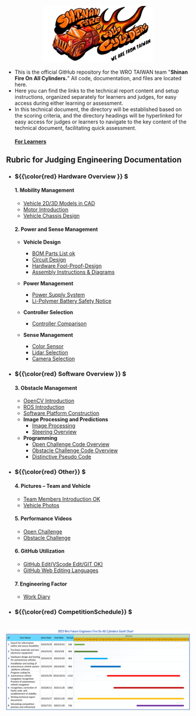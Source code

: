 <div align="center"><img src="./other/img/logo.png" width="300" alt=" logo"></div> 

- This is the official GitHub repository for the WRO TAIWAN team "__Shinan Fire On All Cylinders.__" All code, documentation, and files are located here.
- Here you can find the links to the technical report content and setup instructions, organized separately for learners and judges, for easy access during either learning or assessment. 
- In this technical document, the directory will be established based on the scoring criteria, and the directory headings will be hyperlinked for easy access for judges or learners to navigate to the key content of the technical document, facilitating quick assessment.  
    #### [For Learners](https://github.com/kirkhu/WRO2023_FE-Shinan-Fire-On-All-Cylinders/blob/main/learners_contents.md)
## Rubric for Judging Engineering Documentation 
- ###  ${{\color{red} Hardware Overview }} $ 
  #### 1. Mobility Management
    * [Vehicle 2D/3D Models in CAD](https://github.com/kirkhu/WRO2023_FE-Shinan-Fire-On-All-Cylinders/blob/main/models/Vehicle_2D_3D/README.md)
    * [Motor Introduction](https://github.com/kirkhu/WRO2023_FE-Shinan-Fire-On-All-Cylinders/blob/main/schemes/Motor/README.md)
    * [Vehicle Chassis Design](https://github.com/kirkhu/WRO2023_FE-Shinan-Fire-On-All-Cylinders/blob/main/schemes/vehicle_chassis_design/README.md)

    
  #### 2. Power and Sense Management
    - __Vehicle Design__
      - [BOM Parts List ok](https://github.com/kirkhu/WRO2023_FE-Shinan-Fire-On-All-Cylinders/blob/main/schemes/Parts_List#readme)
      - [Circuit Design](https://github.com/kirkhu/WRO2023_FE-Shinan-Fire-On-All-Cylinders/blob/main/models/Circuit_Design/README.md)
      - [Hardware Fool-Proof-Design](https://github.com/kirkhu/WRO2023_FE-Shinan-Fire-On-All-Cylinders/blob/main/schemes/fool-proof-design/README.md) 
      - [Assembly Instructions & Diagrams](https://github.com/kirkhu/WRO2023_FE-Shinan-Fire-On-All-Cylinders/blob/main/schemes/Assembly_Instructions/README.md)    
      
    - __Power Management__
      - [Power Supply System](https://github.com/kirkhu/WRO2023_FE-Shinan-Fire-On-All-Cylinders/blob/main/schemes/Power_supply_system/README.md) 
      - [Li-Polymer Battery Safety Notice](https://github.com/kirkhu/WRO2023_FE-Shinan-Fire-On-All-Cylinders/blob/main/schemes/Li-Polymer_Battery/README.md)  
   
    - __Controller Selection__
      - [Controller Comparison ](https://github.com/kirkhu/WRO2023_FE-Shinan-Fire-On-All-Cylinders/tree/main/other/Controller%20Choosing)
    - __Sense Management__
      - [Color Sensor](https://github.com/kirkhu/WRO2023_FE-Shinan-Fire-On-All-Cylinders/blob/main/schemes/color_sensor/README.md)
      - [Lidar Selection](https://github.com/kirkhu/WRO2023_FE-Shinan-Fire-On-All-Cylinders/blob/main/schemes/Lidar/README.md)
      - [Camera Selection](https://github.com/kirkhu/WRO2023_FE-Shinan-Fire-On-All-Cylinders/blob/main/schemes/Camera/README.md)
  
- ### ${{\color{red} Software Overview }} $ 
  #### 3. Obstacle Management
    - [OpenCV Introduction](https://github.com/kirkhu/WRO2023_FE-Shinan-Fire-On-All-Cylinders/blob/main/other/OpenCV/README.md)
    - [ROS Introduction](https://github.com/kirkhu/WRO2023_FE-Shinan-Fire-On-All-Cylinders/blob/main/other/ROS)
    - [Software Platform Construction](https://github.com/kirkhu/WRO2023_FE-Shinan-Fire-On-All-Cylinders/blob/main/src/System_Platform_Software/README.md)
    - __Image Processing and Predictions__
      - [Image Processing](https://github.com/kirkhu/WRO2023_FE-Shinan-Fire-On-All-Cylinders/blob/main/src/Image_Processing_and_Predictions/README.md#image-processing)  
      - [Steering Overview](https://github.com/kirkhu/WRO2023_FE-Shinan-Fire-On-All-Cylinders/blob/main/src/Image_Processing_and_Predictions/README.md#traffic-sign-avoidance) 
    - __Programming__
      - [Open Challenge Code Overview](https://github.com/kirkhu/WRO2023_FE-Shinan-Fire-On-All-Cylinders/blob/main/src/Programming/Open_Challenge)
      - [Obstacle Challenge Code Overview](https://github.com/kirkhu/WRO2023_FE-Shinan-Fire-On-All-Cylinders/blob/main/src/Programming/Obstacle_Challenge)
      - [Distinctive Pseudo Code](https://github.com/kirkhu/WRO2023_FE-Shinan-Fire-On-All-Cylinders/blob/main/src/Feature_Program/README.md)
- ### ${{\color{red} Other}} $
  #### 4. Pictures – Team and Vehicle
    - [Team Members Introduction OK](https://github.com/kirkhu/WRO2023_FE-Shinan-Fire-On-All-Cylinders/blob/main/t-photos/README.md) 
    - [Vehicle Photos](https://github.com/kirkhu/WRO2023_FE-Shinan-Fire-On-All-Cylinders/tree/main/v-photos)  
  #### 5. Performance Videos
    - [Open Challenge](https://github.com/kirkhu/WRO2023_FE-Shinan-Fire-On-All-Cylinders/blob/main/video/Open_Challenge/video.md)
    - [Obstacle Challenge](https://github.com/kirkhu/WRO2023_FE-Shinan-Fire-On-All-Cylinders/blob/main/video/Obstacle_Challenge/video.md)
  #### 6. GitHub Utilization
    - [GitHub Edit(VScode Edit/GIT OK)](https://github.com/kirkhu/WRO2023_FE-Shinan-Fire-On-All-Cylinders/blob/main/src/GitHub_Edit/README.md)
    - [GitHub Web Editing Languages](https://github.com/kirkhu/WRO2023_FE-Shinan-Fire-On-All-Cylinders/blob/main/src/GitHub_Languages/README.md)  
  #### 7. Engineering Factor  
    - [Work Diary](https://github.com/kirkhu/WRO2023_FE-Shinan-Fire-On-All-Cylinders/blob/main/other/work_diary/README.md)
- ### ${{\color{red} CompetitionSchedule}} $  
# <div align="center">![Competition Schedule Gantt](./other/img/gantt.png)</div> 

